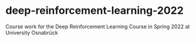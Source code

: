 # deep-reinforcement-learning-2022
Course work for the Deep Reinforcement Learning Course in Spring 2022 at University Osnabrück
